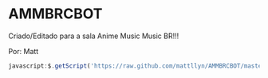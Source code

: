 AMMBRCBOT
=========

Criado/Editado para a sala Anime Music Music BR!!!

Por: Matt

```Javascript
javascript:$.getScript('https://raw.github.com/mattllyn/AMMBRCBOT/master/AMMBRCHATBOT');
```


